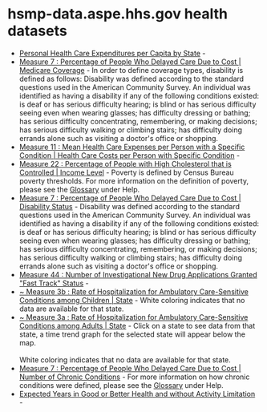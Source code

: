 # hsmp-data.aspe.hhs.gov health datasets
* [Personal Health Care Expenditures per Capita by State](https://hsmp-data.aspe.hhs.gov/d/wcrk-wbgx) - 
* [Measure 7 : Percentage of People Who Delayed Care Due to Cost | Medicare Coverage](https://hsmp-data.aspe.hhs.gov/d/j4bf-ptgj) - In order to define coverage types, disability is defined as follows: Disability was defined according to the standard questions used in the American Community Survey. An individual was identified as having a disability if any of the following conditions existed: is deaf or has serious difficulty hearing; is blind or has serious difficulty seeing even when wearing glasses; has difficulty dressing or bathing; has serious difficulty concentrating, remembering, or making decisions; has serious difficulty walking or climbing stairs; has difficulty doing errands alone such as visiting a doctor's office or shopping.
* [Measure 11 : Mean Health Care Expenses per Person with a Specific Condition  | Health Care Costs per Person with Specific Condition](https://hsmp-data.aspe.hhs.gov/d/nhqy-73id) - 
* [Measure 22 : Percentage of People with High Cholesterol that is Controlled | Income Level](https://hsmp-data.aspe.hhs.gov/d/yrvq-652b) - Poverty is defined by Census Bureau poverty thresholds. For more information on the definition of poverty, please see the <a href="/help/glossary#P" rel="external">Glossary</a> under Help.
* [Measure 7 : Percentage of People Who Delayed Care Due to Cost | Disability Status](https://hsmp-data.aspe.hhs.gov/d/ujhb-83c8) - Disability was defined according to the standard questions used in the American Community Survey. An individual was identified as having a disability if any of the following conditions existed: is deaf or has serious difficulty hearing; is blind or has serious difficulty seeing even when wearing glasses; has difficulty dressing or bathing; has serious difficulty concentrating, remembering, or making decisions; has serious difficulty walking or climbing stairs; has difficulty doing errands alone such as visiting a doctor's office or shopping.
* [Measure 44 :  Number of Investigational New Drug Applications Granted "Fast Track" Status](https://hsmp-data.aspe.hhs.gov/d/pktc-wt8f) - 
* [~ Measure 3b : Rate of Hospitalization for Ambulatory Care-Sensitive Conditions among Children | State](https://hsmp-data.aspe.hhs.gov/d/3sga-3v7w) - White coloring indicates that no data are available for that state.
* [~ Measure 3a : Rate of Hospitalization for Ambulatory Care-Sensitive Conditions among Adults | State](https://hsmp-data.aspe.hhs.gov/d/hi9m-s9he) - Click on a state to see data from that state, a time trend graph for the selected state will appear below the map. <br/> <br> White coloring indicates that no data are available for that state.
* [Measure 7 : Percentage of People Who Delayed Care Due to Cost | Number of Chronic Conditions](https://hsmp-data.aspe.hhs.gov/d/b4kh-3h2t) - For more information on how chronic conditions were defined, please see the <a href="/help/glossary/#C" rel="external">Glossary</a> under Help.
* [Expected Years in Good or Better Health and without Activity Limitation](https://hsmp-data.aspe.hhs.gov/d/85y6-ipz9) - 
